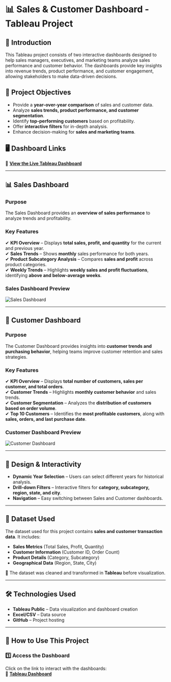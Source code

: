 # 📊 Sales & Customer Dashboard - Tableau Project

## 📌 Introduction
This Tableau project consists of two interactive dashboards designed to help sales managers, executives, and marketing teams analyze sales performance and customer behavior. The dashboards provide key insights into revenue trends, product performance, and customer engagement, allowing stakeholders to make data-driven decisions.

## 🎯 Project Objectives
- Provide a **year-over-year comparison** of sales and customer data.
- Analyze **sales trends, product performance, and customer segmentation**.
- Identify **top-performing customers** based on profitability.
- Offer **interactive filters** for in-depth analysis.
- Enhance decision-making for **sales and marketing teams**.

## 🖥️ Dashboard Links
🔗 **[View the Live Tableau Dashboard](https://public.tableau.com/views/SalesCustomerDashboard_17405177552120/CustomerDashboard)**  

---

## 📊 Sales Dashboard  
### **Purpose**
The Sales Dashboard provides an **overview of sales performance** to analyze trends and profitability.

### **Key Features**
✔ **KPI Overview** – Displays **total sales, profit, and quantity** for the current and previous year.  
✔ **Sales Trends** – Shows **monthly** sales performance for both years.  
✔ **Product Subcategory Analysis** – Compares **sales and profit** across product categories.  
✔ **Weekly Trends** – Highlights **weekly sales and profit fluctuations**, identifying **above and below-average weeks**.  

### **Sales Dashboard Preview**  
![Sales Dashboard](dashboard_overview.png)

---

## 🛒 Customer Dashboard  
### **Purpose**
The Customer Dashboard provides insights into **customer trends and purchasing behavior**, helping teams improve customer retention and sales strategies.

### **Key Features**
✔ **KPI Overview** – Displays **total number of customers, sales per customer, and total orders**.  
✔ **Customer Trends** – Highlights **monthly customer behavior** and sales trends.  
✔ **Customer Segmentation** – Analyzes the **distribution of customers based on order volume**.  
✔ **Top 10 Customers** – Identifies the **most profitable customers**, along with **sales, orders, and last purchase date**.

### **Customer Dashboard Preview**  
![Customer Dashboard](customer_dashboard.png)

---

## 🎨 Design & Interactivity
- **Dynamic Year Selection** – Users can select different years for historical analysis.  
- **Drill-down Filters** – Interactive filters for **category, subcategory, region, state, and city**.  
- **Navigation** – Easy switching between Sales and Customer dashboards.  

---

## 📂 Dataset Used
The dataset used for this project contains **sales and customer transaction data**. It includes:
- **Sales Metrics** (Total Sales, Profit, Quantity)
- **Customer Information** (Customer ID, Order Count)
- **Product Details** (Category, Subcategory)
- **Geographical Data** (Region, State, City)

📌 The dataset was cleaned and transformed in **Tableau** before visualization.

---

## 🛠️ Technologies Used
- **Tableau Public** – Data visualization and dashboard creation  
- **Excel/CSV** – Data source  
- **GitHub** – Project hosting  

---

## 🚀 How to Use This Project
### **1️⃣ Access the Dashboard**
Click on the link to interact with the dashboards:  
🔗 **[Tableau Dashboard](https://public.tableau.com/views/SalesCustomerDashboard_17405177552120/SalesDashboard?:language=en-GB&publish=yes&:sid=&:redirect=auth&:display_count=n&:origin=viz_share_link)**  


